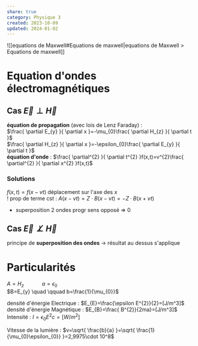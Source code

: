 ```yaml
---  
share: true  
category: Physique 3  
created: 2023-10-09  
updated: 2024-01-02  
---  
```

  
![[equations de Maxwell#Equations de maxwell|equations de Maxwell > Equations de maxwell]]  
  
# Equation d'ondes électromagnétiques  
  
## Cas $\vec{E}\perp \vec{H}$  
**équation de propagation** (avec lois de Lenz Faraday) :  
$\frac{ \partial E_{y} }{ \partial x }=-\mu_{0}\frac{ \partial H_{z} }{ \partial t }$  
$\frac{ \partial H_{z} }{ \partial x }=-\epsilon_{0}\frac{ \partial E_{y} }{ \partial t }$  
**équation d'onde** : $\frac{ \partial^{2} }{ \partial t^{2} }f(x,t)=v^{2}\frac{ \partial^{2}  }{ \partial x^{2} }f(x,t)$  
### Solutions  
$f(x,t)=f(x-vt)$ déplacement sur l'axe des x  
! prop de terme cst : $A(x - vt) = Z \cdot B(x - vt)= −Z · B(x + vt)$  
  
- superposition 2 ondes progr sens opposé ⇒ $0$  
## Cas $\vec{E} \not\perp \vec{H}$  
principe de **superposition des ondes** → résultat au dessus s'applique  
# Particularités  
$A=H_{z} \quad\qquad a=\epsilon_{0}$  
$B=E_{y} \quad \qquad b=\frac{1}{\mu_{0}}$  
  
densité d'énergie Electrique : $E_{E}=\frac{\epsilon E^{2}}{2}=[J/m^3]$  
densité d'énergie Magnétique : $E_{B}=\frac{ B^{2}}{2ma}=[J/m^3]$   
Intensité : $I=\epsilon_{0}E^{2}c=[W /m^{2}]$  
  
Vitesse de la lumière : $v=\sqrt{ \frac{b}{a} }=\sqrt{ \frac{1}{\mu_{0}\epsilon_{0}} }=2,9975\cdot 10^8$  
